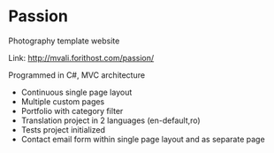 # Passion
Photography template website

Link: http://mvali.forithost.com/passion/

Programmed in C#, MVC architecture
- Continuous single page layout
- Multiple custom pages
- Portfolio with category filter
- Translation project in 2 languages (en-default,ro)
- Tests project initialized
- Contact email form within single page layout and as separate page

